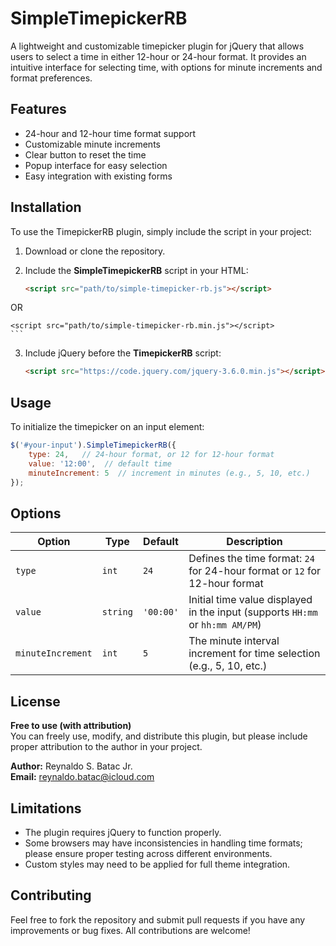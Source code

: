 # SimpleTimepickerRB

A lightweight and customizable timepicker plugin for jQuery that allows users to select a time in either 12-hour or 24-hour format. It provides an intuitive interface for selecting time, with options for minute increments and format preferences.

## Features

- 24-hour and 12-hour time format support
- Customizable minute increments
- Clear button to reset the time
- Popup interface for easy selection
- Easy integration with existing forms

## Installation

To use the TimepickerRB plugin, simply include the script in your project:

1. Download or clone the repository.

2. Include the **SimpleTimepickerRB** script in your HTML:

    ```html
    <script src="path/to/simple-timepicker-rb.js"></script>

OR
    
    <script src="path/to/simple-timepicker-rb.min.js"></script>
    ```

3. Include jQuery before the **TimepickerRB** script:

    ```html
    <script src="https://code.jquery.com/jquery-3.6.0.min.js"></script>
    ```

## Usage

To initialize the timepicker on an input element:

```javascript
$('#your-input').SimpleTimepickerRB({
    type: 24,   // 24-hour format, or 12 for 12-hour format
    value: '12:00',  // default time
    minuteIncrement: 5  // increment in minutes (e.g., 5, 10, etc.)
});
```

## Options

| Option            | Type    | Default   | Description                                                                |
|-------------------|---------|-----------|----------------------------------------------------------------------------|
| `type`            | `int`   | `24`      | Defines the time format: `24` for 24-hour format or `12` for 12-hour format |
| `value`           | `string`| `'00:00'` | Initial time value displayed in the input (supports `HH:mm` or `hh:mm AM/PM`) |
| `minuteIncrement` | `int`   | `5`       | The minute interval increment for time selection (e.g., 5, 10, etc.)       |


## License

**Free to use (with attribution)**  
You can freely use, modify, and distribute this plugin, but please include proper attribution to the author in your project.

**Author:** Reynaldo S. Batac Jr.  
**Email:** [reynaldo.batac@icloud.com](mailto:reynaldo.batac@icloud.com)

## Limitations

- The plugin requires jQuery to function properly.
- Some browsers may have inconsistencies in handling time formats; please ensure proper testing across different environments.
- Custom styles may need to be applied for full theme integration.

## Contributing

Feel free to fork the repository and submit pull requests if you have any improvements or bug fixes. All contributions are welcome!
